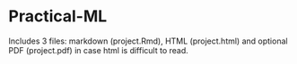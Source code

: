 # Practical-ML
Includes 3 files: markdown (project.Rmd), HTML (project.html) and optional PDF (project.pdf) in case html is difficult to read.
